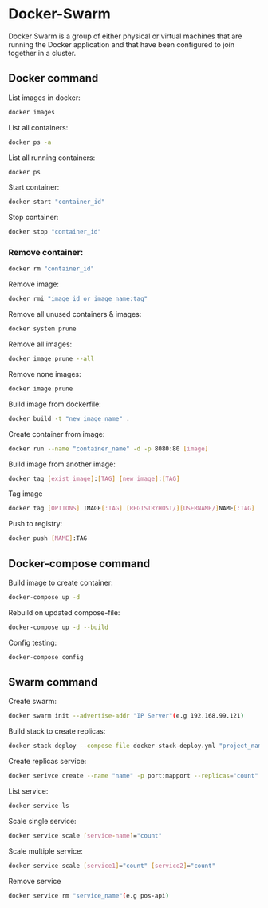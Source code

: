# Docker-Swarm

Docker Swarm is a group of either physical or virtual machines that are running the Docker application and that have been configured to join together in a cluster.

## Docker command

List images in docker:
```sh
docker images
``` 
List all containers:
```sh 
docker ps -a
```
List all running containers:
```sh 
docker ps 
```
Start container:
```sh
docker start "container_id"
``` 
Stop container:
```sh
docker stop "container_id" 
```
### Remove container:
```sh
docker rm "container_id"
``` 
Remove image:
```sh
docker rmi "image_id or image_name:tag"
```
Remove all unused containers & images:
```sh
docker system prune
``` 
Remove all images:
```sh
docker image prune --all
```
Remove none images:
```sh
docker image prune
```
Build image from dockerfile:
```sh
docker build -t "new image_name" .
```
Create container from image:
```sh
docker run --name "container_name" -d -p 8080:80 [image]
```
Build image from another image:
```sh
docker tag [exist_image]:[TAG] [new_image]:[TAG]
```
Tag image 
```sh 
docker tag [OPTIONS] IMAGE[:TAG] [REGISTRYHOST/][USERNAME/]NAME[:TAG]  
```
Push to registry:
```sh
docker push [NAME]:TAG 
``` 

## Docker-compose command

Build image to create container:
```sh
docker-compose up -d
```
Rebuild on updated compose-file:
```sh
docker-compose up -d --build
```
Config testing:
```sh
docker-compose config
``` 

## Swarm command

Create swarm:
```sh
docker swarm init --advertise-addr "IP Server"(e.g 192.168.99.121)
```
Build stack to create replicas:
```sh
docker stack deploy --compose-file docker-stack-deploy.yml "project_name"(e.g pos)
```
Create replicas service:
```sh
docker serivce create --name "name" -p port:mapport --replicas="count" [image_name]:[tag] 
```
List service:
```sh
docker service ls
```
Scale single service:
```sh
docker service scale [service-name]="count"
```
Scale multiple service:
```sh
docker service scale [service1]="count" [service2]="count"
```
Remove service
```sh
docker service rm "service_name"(e.g pos-api)
``` 
